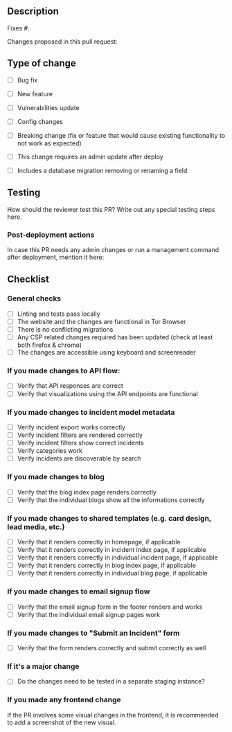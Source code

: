 ## Description

Fixes #.

Changes proposed in this pull request:

## Type of change

- [ ] Bug fix
- [ ] New feature
- [ ] Vulnerabilities update
- [ ] Config changes
- [ ] Breaking change (fix or feature that would cause existing functionality to not work as expected)
- [ ] This change requires an admin update after deploy
- [ ] Includes a database migration removing  or renaming a field


## Testing

How should the reviewer test this PR?
Write out any special testing steps here.

### Post-deployment actions

In case this PR needs any admin changes or run a management command after deployment, mention it here:

## Checklist

### General checks

- [ ] Linting and tests pass locally
- [ ] The website and the changes are functional in Tor Browser
- [ ] There is no conflicting migrations
- [ ] Any CSP related changes required has been updated (check at least both firefox & chrome)
- [ ] The changes are accessible using keyboard and screenreader

### If you made changes to API flow:

- [ ] Verify that API responses are correct
- [ ] Verify that visualizations using the API endpoints are functional

### If you made changes to incident model metadata

- [ ] Verify incident export works correctly
- [ ] Verify incident filters are rendered correctly
- [ ] Verify incident filters show correct incidents
- [ ] Verify categories work
- [ ] Verify incidents are discoverable by search

### If you made changes to blog

- [ ] Verify that the blog index page renders correctly
- [ ] Verify that the individual blogs show all the informations correctly

### If you made changes to shared templates (e.g. card design, lead media, etc.)

- [ ] Verify that it renders correctly in homepage, if applicable
- [ ] Verify that it renders correctly in incident index page, if applicable
- [ ] Verify that it renders correctly in individual incident page, if applicable
- [ ] Verify that it renders correctly in blog index page, if applicable
- [ ] Verify that it renders correctly in individual blog page, if applicable

### If you made changes to email signup flow

- [ ] Verify that the email signup form in the footer renders and works
- [ ] Verify that the individual email signup pages work

### If you made changes to "Submit an Incident" form

- [ ] Verify that the form renders correctly and submit correctly as well

### If it's a major change

- [ ] Do the changes need to be tested in a separate staging instance?

### If you made any frontend change

If the PR involves some visual changes in the frontend, it is recommended to add a screenshot of the new visual.
